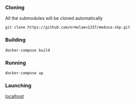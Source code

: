 ### Cloning

All the submodules will be cloned automatically

```shell
git clone https://github.com/ermolaev1337/medusa-zkp.git
```

### Building

```shell
docker-compose build
```

### Running

```shell
docker-compose up
```

### Launching

[localhost](http://localhost/)
